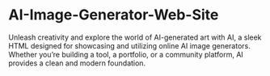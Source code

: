# AI-Image-Generator-Web-Site
Unleash creativity and explore the world of AI-generated art with AI, a sleek HTML designed for showcasing and utilizing online AI image generators. Whether you’re building a tool, a portfolio, or a community platform, AI provides a clean and modern foundation.
